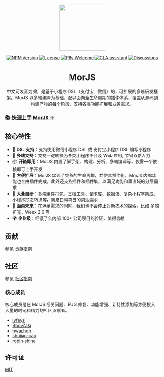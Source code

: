 <p align="center">
 <a href="https://github.com/eleme/morjs"><img src="https://img.alicdn.com/imgextra/i3/O1CN01l7Xw6O1E1K4OCFYmw_!!6000000000291-2-tps-485-350.png" width="150" /></a>
</p>

<div align="center">

[![NPM Version][npm-image]][npm-url]
[![License][license-image]][license-url]
[![PRs Welcome][pr-image]][pr-url]
[![CLA assistant][cla-image]][cla-url]
[![Discussions][discussions-image]][discussions-url]

[discussions-image]: https://img.shields.io/badge/discussions-on%20github-blue
[discussions-url]: https://github.com/eleme/morjs/discussions
[pr-image]: https://img.shields.io/badge/PRs-welcome-brightgreen.svg
[pr-url]: https://github.com/eleme/morjs/pulls
[npm-image]: https://img.shields.io/npm/v/@morjs/cli.svg
[npm-url]: https://www.npmjs.com/package/@morjs/cli
[license-image]: https://img.shields.io/npm/l/@morjs/cli.svg
[license-url]: https://github.com/eleme/morjs/blob/main/LICENSE
[cla-image]: https://cla-assistant.io/readme/badge/eleme/mor
[cla-url]: https://cla-assistant.io/eleme/mor

</div>

<h1 align="center">MorJS</h1>

<p align="center">中文可发音为<em>魔</em>，是基于小程序 DSL（支付宝、微信）的，可扩展的多端研发框架。MorJS 以多端编译为基础，配以面向全生命周期的插件体系，覆盖从源码到构建产物的每个阶段，支持各类功能扩展和业务需求。</p>

### [📚 快速上手 MorJS →](https://mor.eleme.io/guides/introduction/getting-started)

## 核心特性

- 💎 **DSL 支持**：支持使用微信小程序 DSL 或 支付宝小程序 DSL 编写小程序
- 🌴 **多端支持**：支持一键转换为各类小程序平台及 Web 应用, 节省双倍人力
- 📦 **开箱即用**：MorJS 内置了脚手架、构建、分析、多端编译等，仅需一个依赖即可上手开发
- 🎉 **方便扩展**：MorJS 实现了完备的生命周期，并使其插件化，MorJS 内部功能也全由插件完成。此外还支持插件和插件集，以满足功能和垂直域的分层需求
- 🚀 **大量自研**：多端组件打包、文档工具、请求库、数据流、复杂小程序集成、小程序形态转换等，满足日常项目的周边需求
- 🚄 **面向未来**：在满足需求的同时，我们也不会停止对新技术的探索。比如 多端扩充、Weex 2.0 等
- 🌍 **企业级**：经饿了么内部 100+ 公司项目的验证，值得信赖

## 贡献

参见 [贡献指南](https://github.com/eleme/morjs/blob/master/CONTRIBUTING.md)

## 社区

参见 [社区指南](https://mor.eleme.io/about/community-guide)

### 核心成员

核心成员是在 MorJS 相关问题、BUG 修复、功能增强、新特性添加等方便投入大量的时间和精力的社区贡献者。

- [lyfeyaj](https://github.com/lyfeyaj)
- [BboyZaki](https://github.com/BboyZaki)
- [hwaphon](https://github.com/hwaphon)
- [shujian-cao](https://github.com/shujian-cao)
- [robin-shine](https://github.com/robin-shine)

## 许可证

[MIT](https://github.com/eleme/morjs/blob/master/LICENSE)
